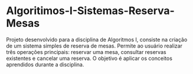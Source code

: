# Algoritimos-I-Sistemas-Reserva-Mesas
Projeto desenvolvido para a disciplina de Algoritmos I, consiste na criação de um sistema simples de reserva de mesas. Permite ao usuário realizar três operações principais: reservar uma mesa, consultar reservas existentes e cancelar uma reserva. O objetivo é aplicar os conceitos aprendidos durante a disciplina.
